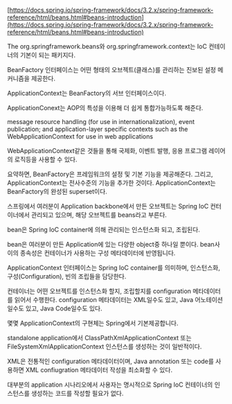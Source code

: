 [https://docs.spring.io/spring-framework/docs/3.2.x/spring-framework-reference/html/beans.html#beans-introduction](https://docs.spring.io/spring-framework/docs/3.2.x/spring-framework-reference/html/beans.html#beans-introduction)

The org.springframework.beans와 org.springframework.context는 IoC 컨테이너의 기본이 되는 패키지다.

BeanFactory 인터페이스는 어떤 형태의 오브젝트(클래스)를 관리하는 진보된 설정 메커니즘을 제공한다. 

ApplicationContext는 BeanFactory의 서브 인터페이스이다. 

ApplicationConext는 AOP의 특성을 이용해 더 쉽게 통합가능하도록 해준다.

message resource handling (for use in internationalization), event publication; and application-layer specific contexts such as the WebApplicationContext for use in web applications

WebApplicationContext같은 것들을 통해 국제화, 이벤트 발행, 응용 프로그램 레이어의 로직등을 사용할 수 있다.

요약하면, BeanFactory은 프레임워크의 설정 및 기본 기능을 제공해준다. 그리고, ApplicationContext는 전사수준의 기능을 추가한 것이다. 
ApplicationContext는 BeanFactory의 완성된 superset이다.

스프링에서 여러분이 Application backbone에서 만든 오브젝트는 Spring IoC 컨터이너에서 관리되고 있으며, 해당 오브젝트를 beans라고 부른다.

bean은 Spring IoC container에 의해 관리되는 인스턴스화 되고, 조립된다. 

bean은 여러분이 만든 Application에 있는 다양한 object중 하나일 뿐이다. bean사이의 종속성은 컨테이너가 사용하는 구성 메타데이터에 반영됩니다.

ApplicationContext 인터페이스는 Spring IoC container를 의미하며, 인스턴스화, 구성(Configuration), 빈의 조립들을 담당한다. 

컨테이너는 어떤 오브젝트를 인스턴스화 할지, 조립할지를 configuration 메타데이터를 읽어서 수행한다. configuration 메타데이터는 XML일수도 있고, Java 어노테이션일수도 있고, Java Code일수도 있다. 

몇몇 ApplicationContext의 구현체는 Spring에서 기본제공합니다. 

standalone application에서 ClassPathXmlApplicationContext 또는 FileSystemXmlApplicationContext 인스턴스를 생성하는 것이 일반적이다.

XML은 전통적인 configuration 메타데이터이며, Java annotation 또는 code를 사용하면 XML confiugration 메타데이터 작성을 최소화할 수 있다. 

대부분의 application 시나리오에서 사용자는 명시적으로 Spring IoC 컨테이너의 인스턴스를 생성하는 코드를 작성할 필요가 없다.



